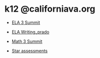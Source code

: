 # k12 @californiava.org

- [ELA 3 Summit](ela-3-summit/Readme.md)

- [ELA Writing_prado](ela-writing_prado/Readme.md)

- [Math 3 Summit](math-3-summit/Readme.md)

- [Star assessments](star-assessments/Readme.md)
